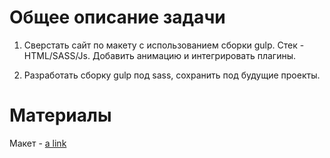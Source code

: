 # Общее описание задачи

1. Сверстать сайт по макету с использованием сборки gulp. Стек - HTML/SASS/Js. Добавить анимацию и интегрировать плагины.

2. Разработать сборку gulp под sass, сохранить под будущие проекты.

# Материалы

Макет - [a link](https://www.figma.com/file/AgQpan9z1UbBNkYFdl5dxg/Upwork-2-YouTube?node-id=1%3A89380)
